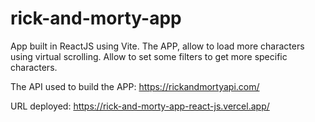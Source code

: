 # rick-and-morty-app

App built in ReactJS using Vite.
The APP, allow to load more characters using virtual scrolling. Allow to set some filters to get more specific characters.

The API used to build the APP: https://rickandmortyapi.com/

URL deployed: https://rick-and-morty-app-react-js.vercel.app/
